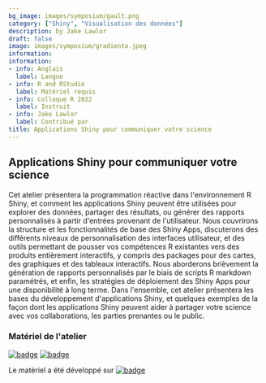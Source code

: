 ```yaml
---
bg_image: images/symposium/gault.png
category: ["Shiny", "Visualisation des données"]
description: by Jake Lawlor
draft: false
image: images/symposium/gradienta.jpeg
information:
information:
- info: Anglais
  label: Langue
- info: R and RStudio
  label: Matériel requis
- info: Colloque R 2022
  label: Instruit
- info: Jake Lawlor
  label: Contribué par
title: Applications Shiny pour communiquer votre science
---
```


## Applications Shiny pour communiquer votre science

Cet atelier présentera la programmation réactive dans l'environnement R Shiny, et comment les applications Shiny peuvent être utilisées pour explorer des données, partager des résultats, ou générer des rapports personnalisés à partir d'entrées provenant de l'utilisateur. Nous couvrirons la structure et les fonctionnalités de base des Shiny Apps, discuterons des différents niveaux de personnalisation des interfaces utilisateur, et des outils permettant de pousser vos compétences R existantes vers des produits entièrement interactifs, y compris des packages pour des cartes, des graphiques et des tableaux interactifs. Nous aborderons brièvement la génération de rapports personnalisés par le biais de scripts R markdown paramétrés, et enfin, les stratégies de déploiement des Shiny Apps pour une disponibilité à long terme. Dans l'ensemble, cet atelier présentera les bases du développement d'applications Shiny, et quelques exemples de la façon dont les applications Shiny peuvent aider à partager votre science avec vos collaborations, les parties prenantes ou le public.

### Matériel de l'atelier 

[![badge](https://img.shields.io/static/v1?style=for-the-badge&label=Présentation&message=Ouvrir&color=BF616A)](https://docs.google.com/presentation/d/1PDTU4RXZ2GjaqPxHjK_fnry2MFJUtnnGf1HLl-aaSI8/edit#slide=id.p) [![badge](https://img.shields.io/static/v1?style=for-the-badge&label=Apps&message=Exemples&color=B48EAD)](https://github.com/jakelawlor/Shiny_App_Tutorial) 

Le matériel a été développé sur [![badge](https://img.shields.io/static/v1?style=social&logo=github&label=GitHub&message=jakelawlor/Shiny_App_Tutorial&color=BF616A)](https://github.com/jakelawlor/Shiny_App_Tutorial) 
